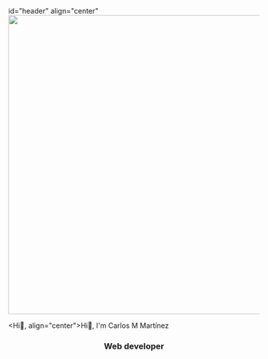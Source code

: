 <div> id="header" align="center"
  <img src="https://media.giphy.com/media/4H3Ii5eLChYul9p7NL/giphy-downsized-large.gif" width="600" larg="400" />
  <br>
  
  <Hi👋, align="center">Hi👋, I'm Carlos M Martínez</h1> 
  <h3 align="center"> Web developer</h3>   
</div>
